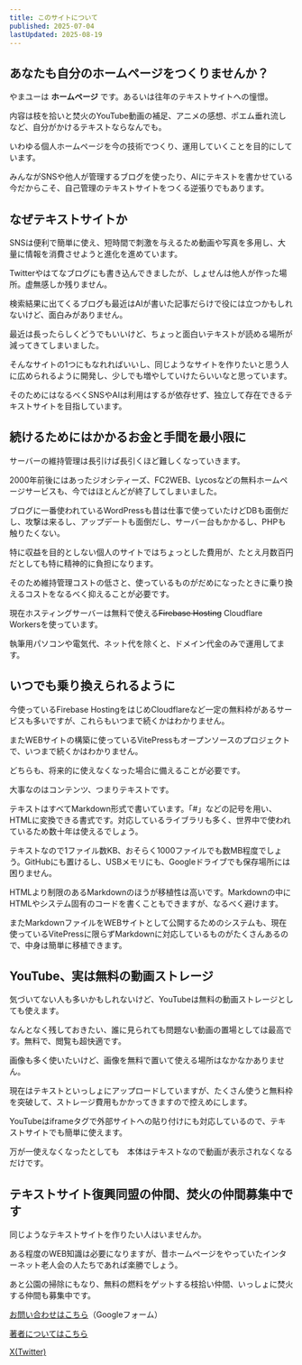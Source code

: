 ```yaml
---
title: このサイトについて
published: 2025-07-04
lastUpdated: 2025-08-19
---
```


## あなたも自分のホームページをつくりませんか？

やまユーは **ホームページ** です。あるいは往年のテキストサイトへの憧憬。

内容は枝を拾いと焚火のYouTube動画の補足、アニメの感想、ポエム垂れ流しなど、自分がかけるテキストならなんでも。

いわゆる個人ホームページを今の技術でつくり、運用していくことを目的にしています。

みんながSNSや他人が管理するブログを使ったり、AIにテキストを書かせている今だからこそ、自己管理のテキストサイトをつくる逆張りでもあります。

## なぜテキストサイトか

SNSは便利で簡単に使え、短時間で刺激を与えるため動画や写真を多用し、大量に情報を消費させようと進化を進めています。

Twitterやはてなブログにも書き込んできましたが、しょせんは他人が作った場所。虚無感しか残りません。

検索結果に出てくるブログも最近はAIが書いた記事だらけで役には立つかもしれないけど、面白みがありません。

最近は長ったらしくどうでもいいけど、ちょっと面白いテキストが読める場所が減ってきてしまいました。

そんなサイトの1つにもなれればいいし、同じようなサイトを作りたいと思う人に広められるように開発し、少しでも増やしていけたらいいなと思っています。

そのためにはなるべくSNSやAIは利用はするが依存せず、独立して存在できるテキストサイトを目指しています。

## 続けるためにはかかるお金と手間を最小限に

サーバーの維持管理は長引けば長引くほど難しくなっていきます。

2000年前後にはあったジオシティーズ、FC2WEB、Lycosなどの無料ホームページサービスも、今ではほとんどが終了してしまいました。

ブログに一番使われているWordPressも昔は仕事で使っていたけどDBも面倒だし、攻撃は来るし、アップデートも面倒だし、サーバー台もかかるし、PHPも触りたくない。

特に収益を目的としない個人のサイトではちょっとした費用が、たとえ月数百円だとしても特に精神的に負担になります。

そのため維持管理コストの低さと、使っているものがだめになったときに乗り換えるコストをなるべく抑えることが必要です。

現在ホスティングサーバーは無料で使える~~Firebase Hosting~~ Cloudflare Workersを使っています。

執筆用パソコンや電気代、ネット代を除くと、ドメイン代金のみで運用してます。

## いつでも乗り換えられるように

今使っているFirebase HostingをはじめCloudflareなど一定の無料枠があるサービスも多いですが、これらもいつまで続くかはわかりません。

またWEBサイトの構築に使っているVitePressもオープンソースのプロジェクトで、いつまで続くかはわかりません。

どちらも、将来的に使えなくなった場合に備えることが必要です。

大事なのはコンテンツ、つまりテキストです。

テキストはすべてMarkdown形式で書いています。「#」などの記号を用い、HTMLに変換できる書式です。対応しているライブラリも多く、世界中で使われているため数十年は使えるでしょう。

テキストなので1ファイル数KB、おそらく1000ファイルでも数MB程度でしょう。GitHubにも置けるし、USBメモリにも、Googleドライブでも保存場所には困りません。

HTMLより制限のあるMarkdownのほうが移植性は高いです。Markdownの中にHTMLやシステム固有のコードを書くこともできますが、なるべく避けます。

またMarkdownファイルをWEBサイトとして公開するためのシステムも、現在使っているVitePressに限らずMarkdownに対応しているものがたくさんあるので、中身は簡単に移植できます。

## YouTube、実は無料の動画ストレージ

気づいてない人も多いかもしれないけど、YouTubeは無料の動画ストレージとしても使えます。

なんとなく残しておきたい、誰に見られても問題ない動画の置場としては最高です。無料で、閲覧も超快適です。

画像も多く使いたいけど、画像を無料で置いて使える場所はなかなかありません。

現在はテキストといっしょにアップロードしていますが、たくさん使うと無料枠を突破して、ストレージ費用もかかってきますので控えめにします。

YouTubeはiframeタグで外部サイトへの貼り付けにも対応しているので、テキストサイトでも簡単に使えます。

万が一使えなくなったとしても　本体はテキストなので動画が表示されなくなるだけです。

## テキストサイト復興同盟の仲間、焚火の仲間募集中です

同じようなテキストサイトを作りたい人はいませんか。

ある程度のWEB知識は必要になりますが、昔ホームページをやっていたインターネット老人会の人たちであれば楽勝でしょう。

あと公園の掃除にもなり、無料の燃料をゲットする枝拾い仲間、いっしょに焚火する仲間も募集中です。

[お問い合わせはこちら](https://docs.google.com/forms/d/e/1FAIpQLScZULbUV8TT8dPeRIs1EOGr2-RXA0YEQkC1mRKtD4ucNwqiZg/viewform?usp=dialog)（Googleフォーム）

[著者についてはこちら](/author.html)

[X(Twitter)](https://x.com/yama_u_com)

